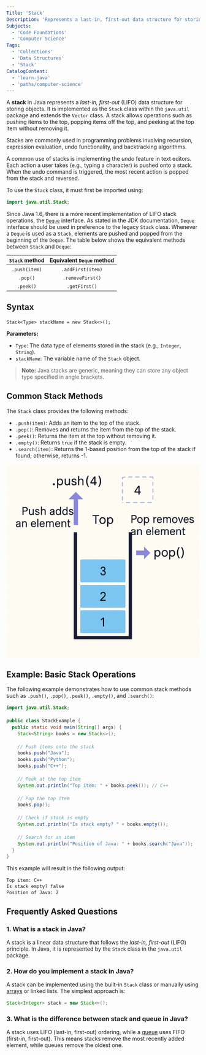 ```yaml
---
Title: 'Stack'
Description: 'Represents a last-in, first-out data structure for storing objects'
Subjects:
  - 'Code Foundations'
  - 'Computer Science'
Tags:
  - 'Collections'
  - 'Data Structures'
  - 'Stack'
CatalogContent:
  - 'learn-java'
  - 'paths/computer-science'
---
```


A **stack** in Java represents a *last-in, first-out* (LIFO) data structure for storing objects. It is implemented as the `Stack` class within the `java.util` package and extends the `Vector` class. A stack allows operations such as pushing items to the top, popping items off the top, and peeking at the top item without removing it.

Stacks are commonly used in programming problems involving recursion, expression evaluation, undo functionality, and backtracking algorithms.


A common use of stacks is implementing the *undo* feature in text editors. Each action a user takes (e.g., typing a character) is pushed onto a stack. When the undo command is triggered, the most recent action is popped from the stack and reversed.


To use the `Stack` class, it must first be imported using:

```java
import java.util.Stack;
```

Since Java 1.6, there is a more recent implementation of LIFO stack operations, the [`Deque`](https://www.codecademy.com/resources/docs/java/deque) interface. As stated in the JDK documentation, `Deque` interface should be used in preference to the legacy `Stack` class. Whenever a `Deque` is used as a `Stack`, elements are pushed and popped from the beginning of the `Deque`. The table below shows the equivalent methods between `Stack` and `Deque`:

| `Stack` method | Equivalent `Deque` method |
| :------------: | :-----------------------: |
| `.push(item)`  |     `.addFirst(item)`     |
|    `.pop()`    |     `.removeFirst()`      |
|   `.peek()`    |       `.getFirst()`       |

## Syntax

```pseudo
Stack<Type> stackName = new Stack<>();
```

**Parameters:**

- `Type`: The data type of elements stored in the stack (e.g., `Integer`, `String`).
- `stackName`: The variable name of the `Stack` object.

> **Note:** Java stacks are generic, meaning they can store any object type specified in angle brackets.

## Common Stack Methods

The `Stack` class provides the following methods:

- `.push(item)`: Adds an item to the top of the stack.
- `.pop()`: Removes and returns the item from the top of the stack.
- `.peek()`: Returns the item at the top without removing it.
- `.empty()`: Returns `true` if the stack is empty.
- `.search(item)`: Returns the 1-based position from the top of the stack if found; otherwise, returns -1.

![Diagram showing stack structure where push adds an element to the top and pop removes the top element](https://raw.githubusercontent.com/Codecademy/docs/main/media/java-stack-push-pop-diagram.png)

## Example: Basic Stack Operations

The following example demonstrates how to use common stack methods such as `.push()`, `.pop()`, `.peek()`, `.empty()`, and `.search()`:

```java
import java.util.Stack;

public class StackExample {
  public static void main(String[] args) {
    Stack<String> books = new Stack<>();

    // Push items onto the stack
    books.push("Java");
    books.push("Python");
    books.push("C++");

    // Peek at the top item
    System.out.println("Top item: " + books.peek()); // C++

    // Pop the top item
    books.pop();

    // Check if stack is empty
    System.out.println("Is stack empty? " + books.empty());

    // Search for an item
    System.out.println("Position of Java: " + books.search("Java"));
  }
}
```

This example will result in the following output:

```shell
Top item: C++
Is stack empty? false
Position of Java: 2
```

## Frequently Asked Questions

### 1. What is a stack in Java?

A stack is a linear data structure that follows the *last-in, first-out* (LIFO) principle. In Java, it is represented by the `Stack` class in the `java.util` package.

### 2. How do you implement a stack in Java?

A stack can be implemented using the built-in `Stack` class or manually using [arrays](https://www.codecademy.com/resources/docs/java/arrays) or linked lists. The simplest approach is:

```java
Stack<Integer> stack = new Stack<>();
```

### 3. What is the difference between stack and queue in Java?

A stack uses LIFO (last-in, first-out) ordering, while a [queue](https://www.codecademy.com/resources/docs/java/queue) uses FIFO (first-in, first-out). This means stacks remove the most recently added element, while queues remove the oldest one.
